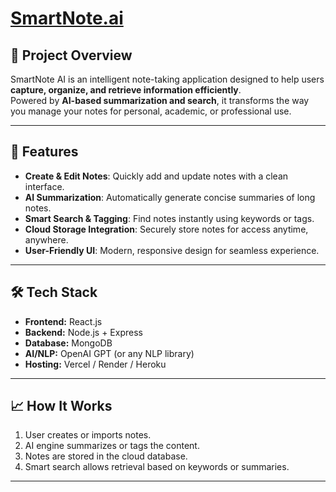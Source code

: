 # [SmartNote.ai](https://smartnote-ai-pied.vercel.app/)

## 🚀 Project Overview
SmartNote AI is an intelligent note-taking application designed to help users **capture, organize, and retrieve information efficiently**.  
Powered by **AI-based summarization and search**, it transforms the way you manage your notes for personal, academic, or professional use.

---

## 🎯 Features
- **Create & Edit Notes**: Quickly add and update notes with a clean interface.  
- **AI Summarization**: Automatically generate concise summaries of long notes.  
- **Smart Search & Tagging**: Find notes instantly using keywords or tags.  
- **Cloud Storage Integration**: Securely store notes for access anytime, anywhere.  
- **User-Friendly UI**: Modern, responsive design for seamless experience.

---

## 🛠️ Tech Stack
- **Frontend:** React.js  
- **Backend:** Node.js + Express  
- **Database:** MongoDB  
- **AI/NLP:** OpenAI GPT (or any NLP library)  
- **Hosting:** Vercel / Render / Heroku  

---

## 📈 How It Works
1. User creates or imports notes.  
2. AI engine summarizes or tags the content.  
3. Notes are stored in the cloud database.  
4. Smart search allows retrieval based on keywords or summaries.

---
